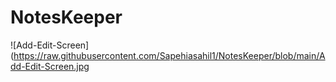 # NotesKeeper
![Add-Edit-Screen](https://raw.githubusercontent.com/Sapehiasahil1/NotesKeeper/blob/main/Add-Edit-Screen.jpg
